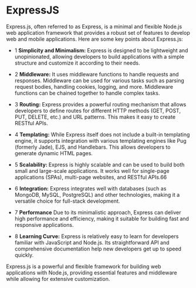 # ExpressJS

Express.js, often referred to as Express, is a minimal and flexible Node.js web application framework that provides a robust set of features to develop web and mobile applications. Here are some key points about Express.js:
  - 1 <b>Simplicity and Minimalism:</b> Express is designed to be lightweight and unopinionated, allowing developers 
    to build applications with a simple structure and customize it according to their needs.</br>
    
  - 2 <b>Middleware:</b> It uses middleware functions to handle requests and responses. Middleware can be used for 
    various tasks such as parsing request bodies, handling cookies, logging, and more. Middleware functions can be 
    chained together to handle complex tasks.
    
  - 3 <b>Routing:</b> Express provides a powerful routing mechanism that allows developers to define routes for 
    different HTTP methods (GET, POST, PUT, DELETE, etc.) and URL patterns. This makes it easy to create RESTful 
    APIs.
    
  - 4 <b>Templating:</b> While Express itself does not include a built-in templating engine, it supports integration 
    with various templating engines like Pug (formerly Jade), EJS, and Handlebars. This allows developers to 
    generate dynamic HTML pages.
    
  - 5 <b>Scalability: </b> Express is highly scalable and can be used to build both small and large-scale 
    applications. It works well for single-page applications (SPAs), multi-page websites, and RESTful APIs.66
    
  - 6 <b>Integration:</b> Express integrates well with databases (such as MongoDB, MySQL, PostgreSQL) and other 
    technologies, making it a versatile choice for full-stack development.
    
  - 7 <b>Performance</b> Due to its minimalistic approach, Express can deliver high performance and efficiency, 
    making it suitable for building fast and responsive applications.
    
  - 8 <b> Learning Curve:</b> Express is relatively easy to learn for developers familiar with JavaScript and 
    Node.js. Its straightforward API and comprehensive documentation help new developers get up to speed quickly.
    
Express.js is a powerful and flexible framework for building web applications with Node.js, providing essential features and middleware while allowing for extensive customization.
